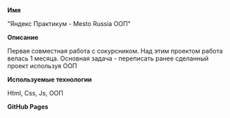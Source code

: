 **Имя**

"Яндекс Практикум - Mesto Russia ООП"

**Описание**

Первая совместная работа с сокурсником.
Над этим проектом работа велась 1 месяца.
Основная задача - переписать ранее сделанный проект используя ООП


**Используемые технологии**

Html, Css, Js, ООП

**GitHub Pages**
